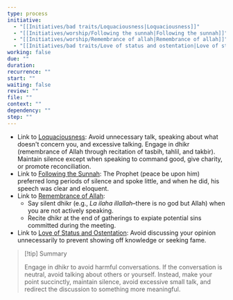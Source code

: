 ```yaml
---
type: process
initiative:
  - "[[Initiatives/bad traits/Loquaciousness|Loquaciousness]]"
  - "[[Initiatives/worship/Following the sunnah|Following the sunnah]]"
  - "[[Initiatives/worship/Remembrance of allah|Remembrance of allah]]"
  - "[[Initiatives/bad traits/Love of status and ostentation|Love of status and ostentation]]"
working: false
due: ""
duration: 
recurrence: ""
start: ""
waiting: false
review: ""
file: ""
context: ""
dependency: ""
step: ""
---
```


* Link to [Loquaciousness](Initiatives/bad%20traits/Loquaciousness.md): Avoid unnecessary talk, speaking about what doesn't concern you, and excessive talking. Engage in dhikr (remembrance of Allah through recitation of tasbih, tahlil, and takbir). Maintain silence except when speaking to command good, give charity, or promote reconciliation.  
* Link to [Following the Sunnah](Initiatives/worship/Following%20the%20sunnah.md): The Prophet (peace be upon him) preferred long periods of silence and spoke little, and when he did, his speech was clear and eloquent.  
* Link to [Remembrance of Allah](Initiatives/worship/Remembrance%20of%20allah.md):  
	* Say silent dhikr (e.g., *La ilaha illallah*–there is no god but Allah) when you are not actively speaking.  
	* Recite dhikr at the end of gatherings to expiate potential sins committed during the meeting.  
* Link to [Love of Status and Ostentation](Initiatives/bad%20traits/Love%20of%20status%20and%20ostentation.md): Avoid discussing your opinion unnecessarily to prevent showing off knowledge or seeking fame.

> [!tip] Summary  
> 
> 
> Engage in dhikr to avoid harmful conversations. If the conversation is neutral, avoid talking about others or yourself. Instead, make your point succinctly, maintain silence, avoid excessive small talk, and redirect the discussion to something more meaningful.  
> 
  

